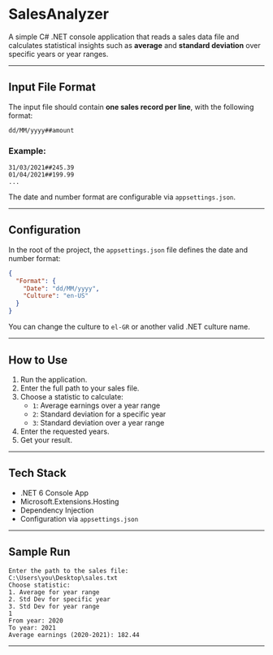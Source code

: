 # SalesAnalyzer

A simple C# .NET console application that reads a sales data file and calculates statistical insights such as **average** and **standard deviation** 
over specific years or year ranges.

---

## Input File Format

The input file should contain **one sales record per line**, with the following format:

```
dd/MM/yyyy##amount
```

### Example:
```
31/03/2021##245.39
01/04/2021##199.99
...
```

The date and number format are configurable via `appsettings.json`.

---

## Configuration

In the root of the project, the `appsettings.json` file defines the date and number format:

```json
{
  "Format": {
    "Date": "dd/MM/yyyy",
    "Culture": "en-US"
  }
}
```

You can change the culture to `el-GR` or another valid .NET culture name.

---

## How to Use

1. Run the application.
2. Enter the full path to your sales file.
3. Choose a statistic to calculate:
   - `1`: Average earnings over a year range
   - `2`: Standard deviation for a specific year
   - `3`: Standard deviation over a year range
4. Enter the requested years.
5. Get your result.

---

## Tech Stack

- .NET 6 Console App
- Microsoft.Extensions.Hosting
- Dependency Injection
- Configuration via `appsettings.json`

---

## Sample Run

```
Enter the path to the sales file:
C:\Users\you\Desktop\sales.txt
Choose statistic:
1. Average for year range
2. Std Dev for specific year
3. Std Dev for year range
1
From year: 2020
To year: 2021
Average earnings (2020-2021): 182.44
```

---